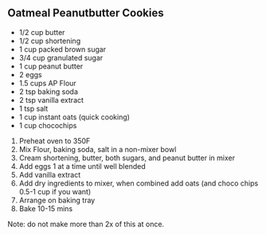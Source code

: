 Oatmeal Peanutbutter Cookies
-----

* 1/2 cup butter
* 1/2 cup shortening
* 1 cup packed brown sugar
* 3/4 cup granulated sugar
* 1 cup peanut butter
* 2 eggs
* 1.5 cups AP Flour
* 2 tsp baking soda
* 2 tsp vanilla extract
* 1 tsp salt
* 1 cup instant oats (quick cooking)
* 1 cup chocochips

1. Preheat oven to 350F
1. Mix Flour, baking soda, salt in a non-mixer bowl
1. Cream shortening, butter, both sugars, and peanut butter in mixer
1. Add eggs 1 at a time until well blended
1. Add vanilla extract
1. Add dry ingredients to mixer, when combined add oats (and choco chips 0.5-1 cup if you want)
1. Arrange on baking tray
1. Bake 10-15 mins

Note: do not make more than 2x of this at once.